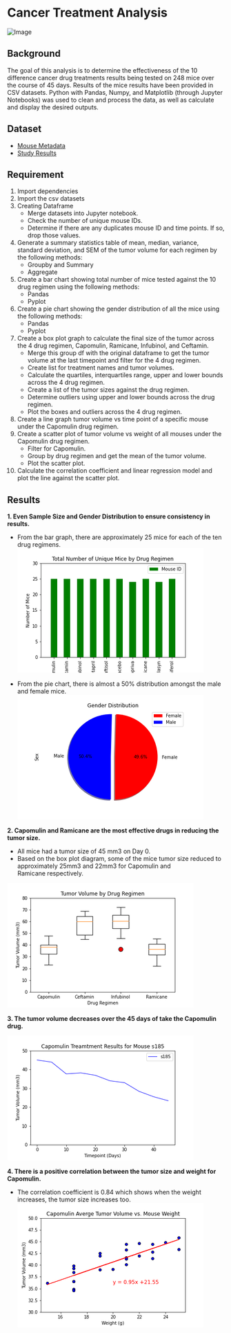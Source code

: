 # Cancer Treatment Analysis

![Image](https://news.usc.edu/files/2018/03/Nanoparticle-cancer-detection-web.jpg)

## Background

The goal of this analysis is to determine the effectiveness of the 10 difference cancer drug treatments results being tested on 248 mice over the course of 45 days.  Results of the mice results have been provided in CSV datasets.  Python with Pandas, Numpy, and Matplotlib (through Jupyter Notebooks) was used to clean and process the data, as well as calculate and display the desired outputs.

## Dataset

*    [Mouse Metadata](https://github.com/cecileung1208/Matplotlib-The-Power-of-Plots/blob/master/Pymaceuticals/data/Mouse_metadata.csv)<br>
*    [Study Results](https://github.com/cecileung1208/Matplotlib-The-Power-of-Plots/blob/master/Pymaceuticals/data/Study_results.csv)

## Requirement

1. Import dependencies
2. Import the csv datasets
3. Creating Dataframe
   * Merge datasets into Jupyter notebook.
   * Check the number of unique mouse IDs.
   * Determine if there are any duplicates mouse ID and time points.  If so, drop those values.
4. Generate a summary statistics table of mean, median, variance, standard deviation, and SEM of the tumor volume for each regimen by the following methods:
   * Groupby and Summary
   * Aggregate
5. Create a bar chart showing total number of mice tested against the 10 drug regimen using the following methods:
   *   Pandas
   *   Pyplot
6. Create a pie chart showing the gender distribution of all the mice using the following methods:
   *   Pandas
   *   Pyplot
7. Create a box plot graph to calculate the final size of the tumor across the 4 drug regimen, Capomulin, Ramicane, Infubinol, and Ceftamin.
   *   Merge this group df with the original dataframe to get the tumor volume at the last timepoint and filter for the 4 drug regimen.
   *   Create list for treatment names and tumor volumes.
   *   Calculate the quartiles, interquartiles range, upper and lower bounds across the 4 drug regimen.
   *   Create a list of the tumor sizes against the drug regimen.
   *   Determine outliers using upper and lower bounds across the drug regimen.
   *   Plot the boxes and outliers across the 4 drug regimen.
8. Create a line graph tumor volume vs time point of a specific mouse under the Capomulin drug regimen.
9. Create a scatter plot of tumor volume vs weight of all mouses under the Capomulin drug regimen.
   *   Filter for Capomulin.
   *   Group by drug regimen and get the mean of the tumor volume.
   *   Plot the scatter plot.
10. Calculate the correlation coefficient and linear regression model and plot the line against the scatter plot.

## Results


**1. Even Sample Size and Gender Distribution to ensure consistency in results.**

* From the bar graph, there are approximately 25 mice for each of the ten drug regimens.
![Image](https://github.com/cecileung1208/Cancer-Treatment-Analysis/blob/master/Pymaceuticals/Images/bar.png)

* From the pie chart, there is almost a 50% distribution amongst the male and female mice.
![Image](https://github.com/cecileung1208/Cancer-Treatment-Analysis/blob/master/Pymaceuticals/Images/pie.png)

**2.	Capomulin and Ramicane are the most effective drugs in reducing the tumor size.**
*    All mice had a tumor size of 45 mm3 on Day 0.
* 	 Based on the box plot diagram, some of the mice tumor size reduced to approximately 25mm3 and 22mm3 for Capomulin and     
     Ramicane respectively.
     
![Image](https://github.com/cecileung1208/Cancer-Treatment-Analysis/blob/master/Pymaceuticals/Images/boxplot.png)

**3.	The tumor volume decreases over the 45 days of take the Capomulin drug.**

![Image](https://github.com/cecileung1208/Cancer-Treatment-Analysis/blob/master/Pymaceuticals/Images/line.png)

**4.	There is a positive correlation between the tumor size and weight for Capomulin.**
* 	The correlation coefficient is 0.84 which shows when the weight increases, the tumor size increases too.
![Image](https://github.com/cecileung1208/Cancer-Treatment-Analysis/blob/master/Pymaceuticals/Images/scatter.png)
